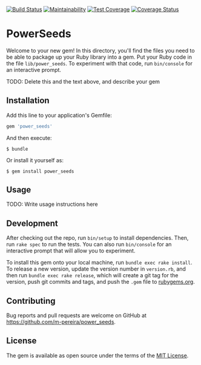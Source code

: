 [![Build Status](https://travis-ci.com/m-pereira/power_seeds.svg?branch=master)](https://travis-ci.com/m-pereira/power_seeds)
[![Maintainability](https://api.codeclimate.com/v1/badges/40f21a06a7b382e759d5/maintainability)](https://codeclimate.com/github/m-pereira/power_seeds/maintainability)
[![Test Coverage](https://api.codeclimate.com/v1/badges/40f21a06a7b382e759d5/test_coverage)](https://codeclimate.com/github/m-pereira/power_seeds/test_coverage)
[![Coverage Status](https://coveralls.io/repos/github/m-pereira/power_seeds/badge.svg)](https://coveralls.io/github/m-pereira/power_seeds)

# PowerSeeds

Welcome to your new gem! In this directory, you'll find the files you need to be able to package up your Ruby library into a gem. Put your Ruby code in the file `lib/power_seeds`. To experiment with that code, run `bin/console` for an interactive prompt.

TODO: Delete this and the text above, and describe your gem

## Installation

Add this line to your application's Gemfile:

```ruby
gem 'power_seeds'
```

And then execute:

    $ bundle

Or install it yourself as:

    $ gem install power_seeds

## Usage

TODO: Write usage instructions here

## Development

After checking out the repo, run `bin/setup` to install dependencies. Then, run `rake spec` to run the tests.
You can also run `bin/console` for an interactive prompt that will allow you to experiment.

To install this gem onto your local machine, run `bundle exec rake install`.
To release a new version, update the version number in `version.rb`,
and then run `bundle exec rake release`,
which will create a git tag for the version, push git commits and tags,
and push the `.gem` file to [rubygems.org](https://rubygems.org).

## Contributing

Bug reports and pull requests are welcome on GitHub at https://github.com/m-pereira/power_seeds.

## License

The gem is available as open source under the terms of the [MIT License](https://opensource.org/licenses/MIT).

